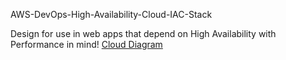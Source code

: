AWS-DevOps-High-Availability-Cloud-IAC-Stack

Design for use in web apps that depend on High Availability 
with Performance in mind!
[Cloud Diagram](https://user-images.githubusercontent.com/77206641/203595522-9cd6b9d4-d03f-4bdd-8576-a531801f4d9a.png)
